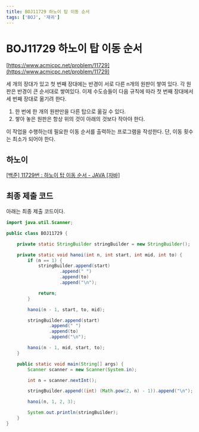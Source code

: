```yaml
--- 
title: BOJ11729 하노이 탑 이동 순서
tags: ['BOJ', '재귀']
---
```


# BOJ11729 하노이 탑 이동 순서

[https://www.acmicpc.net/problem/11729](https://www.acmicpc.net/problem/11729)

세 개의 장대가 있고 첫 번째 장대에는 반경이 서로 다른 n개의 원판이 쌓여 있다. 각 원판은 반경이 큰 순서대로 쌓여있다. 이제 수도승들이 다음 규칙에 따라 첫 번째 장대에서 세 번째 장대로 옮기려 한다.

 1. 한 번에 한 개의 원판만을 다른 탑으로 옮길 수 있다.
 2. 쌓아 놓은 원판은 항상 위의 것이 아래의 것보다 작아야 한다.

이 작업을 수행하는데 필요한 이동 순서를 출력하는 프로그램을 작성한다. 단, 이동 횟수는 최소가 되어야 한다.

## 하노이

[[백준] 11729번 : 하노이 탑 이동 순서 - JAVA [자바]](https://st-lab.tistory.com/96)

## 최종 제출 코드

아래는 최종 제출 코드이다.

```java
import java.util.Scanner;

public class BOJ11729 {

    private static StringBuilder stringBuilder = new StringBuilder();

    private static void hanoi(int n, int start, int mid, int to) {
        if (n == 1) {
            stringBuilder.append(start)
                    .append(" ")
                    .append(to)
                    .append("\n");

            return;
        }

        hanoi(n - 1, start, to, mid);

        stringBuilder.append(start)
                .append(" ")
                .append(to)
                .append("\n");

        hanoi(n - 1, mid, start, to);
    }

    public static void main(String[] args) {
        Scanner scanner = new Scanner(System.in);

        int n = scanner.nextInt();

        stringBuilder.append((int) (Math.pow(2, n) - 1)).append("\n");

        hanoi(n, 1, 2, 3);

        System.out.println(stringBuilder);
    }
}
```

<TagLinks />